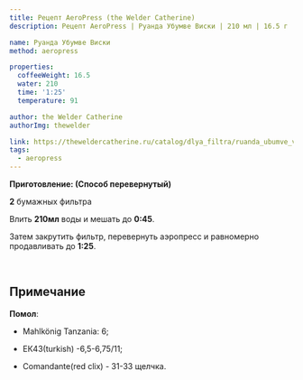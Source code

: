 ```yaml
---
title: Рецепт AeroPress (the Welder Catherine)
description: Рецепт AeroPress | Руанда Убумве Виски | 210 мл | 16.5 г

name: Руанда Убумве Виски
method: aeropress

properties:
  coffeeWeight: 16.5
  water: 210
  time: '1:25'
  temperature: 91

author: the Welder Catherine
authorImg: thewelder

link: https://theweldercatherine.ru/catalog/dlya_filtra/ruanda_ubumve_viski/
tags:
  - aeropress
---
```


__Приготовление: (Способ перевернутый)__

__2__ бумажных фильтра

Влить __210мл__ воды и мешать до __0:45__.

Затем закрутить фильтр, перевернуть аэропресс и равномерно продавливать до __1:25__.

<br>

<div class="info-note">

## Примечание



__Помол__:
- Mahlkönig Tanzania: 6;

- ЕК43(turkish) -6,5-6,75/11;

- Comandante(red clix) - 31-33 щелчка.
</div>
